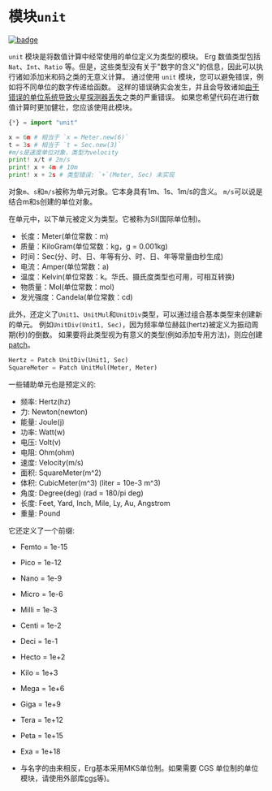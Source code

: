 # 模块`unit`

[![badge](https://img.shields.io/endpoint.svg?url=https%3A%2F%2Fgezf7g7pd5.execute-api.ap-northeast-1.amazonaws.com%2Fdefault%2Fsource_up_to_date%3Fowner%3Derg-lang%26repos%3Derg%26ref%3Dmain%26path%3Ddoc/EN/API/modules/unit.md%26commit_hash%3D06f8edc9e2c0cee34f6396fd7c64ec834ffb5352)](https://gezf7g7pd5.execute-api.ap-northeast-1.amazonaws.com/default/source_up_to_date?owner=erg-lang&repos=erg&ref=main&path=doc/EN/API/modules/unit.md&commit_hash=06f8edc9e2c0cee34f6396fd7c64ec834ffb5352)

`unit` 模块是将数值计算中经常使用的单位定义为类型的模块。
Erg 数值类型包括 `Nat`、`Int`、`Ratio` 等。但是，这些类型没有关于"数字的含义"的信息，因此可以执行诸如添加米和码之类的无意义计算。
通过使用 `unit` 模块，您可以避免错误，例如将不同单位的数字传递给函数。
这样的错误确实会发生，并且会导致诸如[由于错误的单位系统导致火星探测器丢失](http://www.sydrose.com/case100/287/)之类的严重错误。
如果您希望代码在进行数值计算时更加健壮，您应该使用此模块。

```python
{*} = import "unit"

x = 6m # 相当于 `x = Meter.new(6)`
t = 3s # 相当于 `t = Sec.new(3)`
#m/s是速度单位对象，类型为velocity
print! x/t # 2m/s
print! x + 4m # 10m
print! x + 2s # 类型错误: `+`(Meter, Sec) 未实现
```
对象`m`、`s`和`m/s`被称为单元对象。它本身具有1m、1s、1m/s的含义。 `m/s`可以说是结合m和s创建的单位对象。

在单元中，以下单元被定义为类型。它被称为SI(国际单位制)。

* 长度：Meter(单位常数：m)
* 质量：KiloGram(单位常数：kg，g = 0.001kg)
* 时间：Sec(分、时、日、年等有分、时、日、年等常量由秒生成)
* 电流：Amper(单位常数：a)
* 温度：Kelvin(单位常数：k。华氏、摄氏度类型也可用，可相互转换)
* 物质量：Mol(单位常数：mol)
* 发光强度：Candela(单位常数：cd)

此外，还定义了`Unit1`、`UnitMul`和`UnitDiv`类型，可以通过组合基本类型来创建新的单元。
例如`UnitDiv(Unit1, Sec)`，因为频率单位赫兹(hertz)被定义为振动周期(秒)的倒数。
如果要将此类型视为有意义的类型(例如添加专用方法)，则应创建 [patch](./../../syntax/type/07_patch.md)。

```python
Hertz = Patch UnitDiv(Unit1, Sec)
SquareMeter = Patch UnitMul(Meter, Meter)
```

一些辅助单元也是预定义的:

* 频率: Hertz(hz)
* 力:   Newton(newton)
* 能量: Joule(j)
* 功率: Watt(w)
* 电压: Volt(v)
* 电阻: Ohm(ohm)
* 速度: Velocity(m/s)
* 面积: SquareMeter(m^2)
* 体积: CubicMeter(m^3) (liter = 10e-3 m^3)
* 角度: Degree(deg) (rad = 180/pi deg)
* 长度: Feet, Yard, Inch, Mile, Ly, Au, Angstrom
* 重量: Pound

它还定义了一个前缀:

* Femto = 1e-15
* Pico = 1e-12
* Nano = 1e-9
* Micro = 1e-6
* Milli = 1e-3
* Centi = 1e-2
* Deci = 1e-1
* Hecto = 1e+2
* Kilo = 1e+3
* Mega = 1e+6
* Giga = 1e+9
* Tera = 1e+12
* Peta = 1e+15
* Exa = 1e+18

* 与名字的由来相反，Erg基本采用MKS单位制。如果需要 CGS 单位制的单位模块，请使用外部库[cgs](https://github.com/mtshiba/cgs)等)。